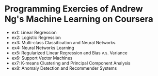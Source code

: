 # Programming Exercies of Andrew Ng's Machine Learning on Coursera

* ex1: Linear Regression
* ex2: Logistic Regression
* ex3: Multi-class Classification and Neural Networks
* ex4: Neural Networks Learning
* ex5: Regularized Linear Regression and Bias v.s. Variance
* ex6: Support Vector Machines
* ex7: K-means Clustering and Principal Component Analysis
* ex8: Anomaly Detection and Recommender Systems
